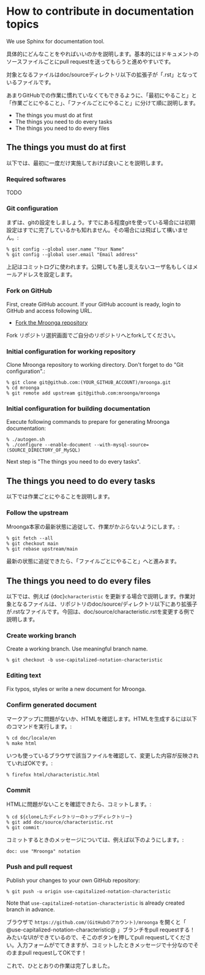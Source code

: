 # How to contribute in documentation topics

We use Sphinx for documentation tool.

具体的にどんなことをやればいいのかを説明します。基本的にはドキュメントのソースファイルごとにpull requestを送ってもらうと進めやすいです。

対象となるファイルはdoc/sourceディレクトリ以下の拡張子が「.rst」となっているファイルです。

あまりGitHubでの作業に慣れていなくてもできるように、「最初にやること」と「作業ごとにやること」、「ファイルごとにやること」に分けて順に説明します。

- The things you must do at first
- The things you need to do every tasks
- The things you need to do every files

## The things you must do at first

以下では、最初に一度だけ実施しておけば良いことを説明します。

### Required softwares

TODO

### Git configuration

まずは、gitの設定をしましょう。すでにある程度gitを使っている場合には初期設定はすでに完了しているかも知れません。その場合には飛ばして構いません。:

```console
% git config --global user.name "Your Name"
% git config --global user.email "Email address"
```

上記はコミットログに使われます。公開しても差し支えないユーザ名もしくはメールアドレスを設定します。

### Fork on GitHub

First, create GitHub account. If your GitHub account is ready, login to GitHub and access following URL.

- [Fork the Mroonga repository](https://github.com/mroonga/mroonga/fork)

Fork リポジトリ選択画面でご自分のリポジトリへとforkしてください。

### Initial configuration for working repository

Clone Mroonga repository to working directory. Don't forget to do "Git configuration".:

```console
% git clone git@github.com:(YOUR_GITHUB_ACCOUNT)/mroonga.git
% cd mroonga
% git remote add upstream git@github.com:mroonga/mroonga
```

### Initial configuration for building documentation

Execute following commands to prepare for generating Mroonga documentation:

```console
% ./autogen.sh
% ./configure --enable-document --with-mysql-source=(SOURCE_DIRECTORY_OF_MySQL)
```

Next step is "The things you need to do every tasks".

## The things you need to do every tasks

以下では作業ごとにやることを説明します。

### Follow the upstream

Mroonga本家の最新状態に追従して、作業がかぶらないようにします。:

```console
% git fetch --all
% git checkout main
% git rebase upstream/main
```

最新の状態に追従できたら、「ファイルごとにやること」へと進みます。

## The things you need to do every files

以下では、例えば {doc}`characteristic` を更新する場合で説明します。作業対象となるファイルは、リポジトリのdoc/source/ディレクトリ以下にあり拡張子が.rstなファイルです。今回は、doc/source/characteristic.rstを変更する例で説明します。

### Create working branch

Create a working branch. Use meaningful branch name.

```console
% git checkout -b use-capitalized-notation-characteristic
```

### Editing text

Fix typos, styles or write a new document for Mroonga.

### Confirm generated document

マークアップに問題がないか、HTMLを確認します。HTMLを生成するには以下のコマンドを実行します。:

```console
% cd doc/locale/en
% make html
```

いつも使っているブラウザで該当ファイルを確認して、変更した内容が反映されていればOKです。:

```console
% firefox html/characteristic.html
```

### Commit

HTMLに問題がないことを確認できたら、コミットします。:

```console
% cd ${cloneしたディレクトリーのトップディレクトリー}
% git add doc/source/characteristic.rst
% git commit
```

コミットするときのメッセージについては、例えば以下のようにします。:

```
doc: use "Mroonga" notation
```

### Push and pull request

Publish your changes to your own GitHub repository:

```console
% git push -u origin use-capitalized-notation-characteristic
```

Note that `use-capitalized-notation-characteristic` is already created branch in advance.

ブラウザで `https://github.com/(GitHubのアカウント)/mroonga` を開くと「 @use-capitalized-notation-characteristic@ 」ブランチをpull requestする！みたいなUIができているので、そこのボタンを押してpull requestしてください。入力フォームがでてきますが、コミットしたときメッセージで十分なのでそのままpull requestしてOKです！

これで、ひととおりの作業は完了しました。
